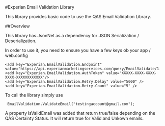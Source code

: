 #Experian Email Validation Library

This library provides basic code to use the QAS Email Validation Library.

##Overview

This library has JsonNet as a dependency for JSON Serialization / Deserialization.

In order to use it, you need to ensure you have a few keys ob your app / web.config

    
    <add key="Experian.EmailValidation.Endpoint" value="https://api.experianmarketingservices.com/query/EmailValidate/1.0/"/>
    <add key="Experian.EmailValidation.AuthToken" value="XXXXX-XXXX-XXXX-XXXX-XXXXXXXXXXXX"/>
    <add key="Experian.EmailValidation.Retry.Delay" value="5000" />
    <add key="Experian.EmailValidation.Retry.Count" value="5" />

To call the library simply use

     EmailValidation.ValidateEmail("testingaccount@gmail.com");
     
     
A property IsValidEmail was added that return true/false depending on the QAS Certainty Status. It will return true for Valid and Unkown emails.
